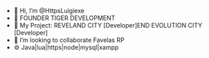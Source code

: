 - 👋 Hi, I’m @HttpsLuigiexe
- 👑 FOUNDER TIGER DEVELOPMENT
- 📎 My Project: REVELAND CITY [Developer]END EVOLUTION CITY [Developer]
- 🤝 I’m looking to collaborate Favelas RP 
- ⚙️ Java|lua|https|node|mysql|xampp


